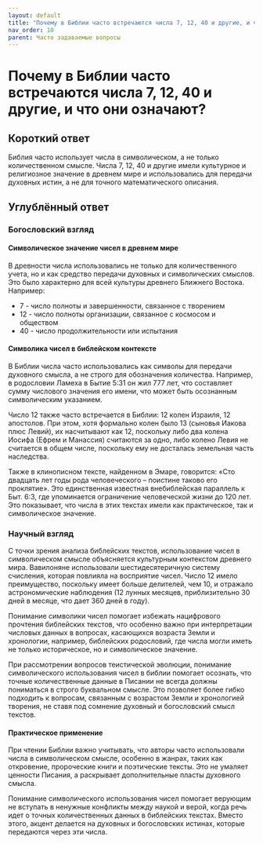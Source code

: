 ```yaml
---
layout: default
title: "Почему в Библии часто встречаются числа 7, 12, 40 и другие, и что они означают?"
nav_order: 10
parent: Часто задаваемые вопросы
---
```


# Почему в Библии часто встречаются числа 7, 12, 40 и другие, и что они означают?

## Короткий ответ

Библия часто использует числа в символическом, а не только количественном смысле. Числа 7, 12, 40 и другие имели культурное и религиозное значение в древнем мире и использовались для передачи духовных истин, а не для точного математического описания.

## Углублённый ответ

### Богословский взгляд

#### Символическое значение чисел в древнем мире

В древности числа использовались не только для количественного учета, но и как средство передачи духовных и символических смыслов. Это было характерно для всей культуры древнего Ближнего Востока. Например:

- 7 - число полноты и завершенности, связанное с творением
- 12 - число полноты организации, связанное с космосом и обществом
- 40 - число продолжительности или испытания

#### Символика чисел в библейском контексте

В Библии числа часто использовались как символы для передачи духовного смысла, а не строго для обозначения количества. Например, в родословии Ламеха в Бытие 5:31 он жил 777 лет, что составляет сумму числового значения его имени, что может быть осознанным символическим указанием.

Число 12 также часто встречается в Библии: 12 колен Израиля, 12 апостолов. При этом, хотя формально колен было 13 (сыновья Иакова плюс Левий), их насчитывают как 12, поскольку либо два колена Иосифа (Ефрем и Манассия) считаются за одно, либо колено Левия не считается в общем числе, поскольку ему не досталась земельная часть наследства.

Также в клинописном тексте, найденном в Эмаре, говорится: «Сто двадцать лет годы рода человеческого – поистине таково его проклятие». Это единственная известная внебиблейская параллель к Быт. 6:3, где упоминается ограничение человеческой жизни до 120 лет. Это показывает, что числа в этих текстах имели как практическое, так и символическое значение.

### Научный взгляд

С точки зрения анализа библейских текстов, использование чисел в символическом смысле объясняется культурным контекстом древнего мира. Вавилоняне использовали шестидесятеричную систему счисления, которая повлияла на восприятие чисел. Число 12 имело преимущество, поскольку имеет больше делителей, чем 10, и отражало астрономические наблюдения (12 лунных месяцев, приблизительно 30 дней в месяце, что дает 360 дней в году).

Понимание символики чисел помогает избежать нацифрового прочтения библейских текстов, что особенно важно при интерпретации числовых данных в вопросах, касающихся возраста Земли и хронологии, например, библейских родословий, где числа могли иметь не только историческое, но и символическое значение.

При рассмотрении вопросов теистической эволюции, понимание символического использования чисел в библии помогает осознать, что точные количественные данные в Писании не всегда должны пониматься в строго буквальном смысле. Это позволяет более гибко подходить к вопросам, связанным с возрастом Земли и хронологией творения, не ставя под сомнение духовный и богословский смысл текстов.

#### Практическое применение

При чтении Библии важно учитывать, что авторы часто использовали числа в символическом смысле, особенно в жанрах, таких как откровение, пророческие книги и поэтические тексты. Это не умаляет ценности Писания, а раскрывает дополнительные пласты духовного смысла.

Понимание символического использования чисел помогает верующим не вступать в ненужные конфликты между наукой и верой, когда речь идет о точных количественных данных в библейских текстах. Вместо этого, акцент делается на духовных и богословских истинах, которые передаются через эти числа.